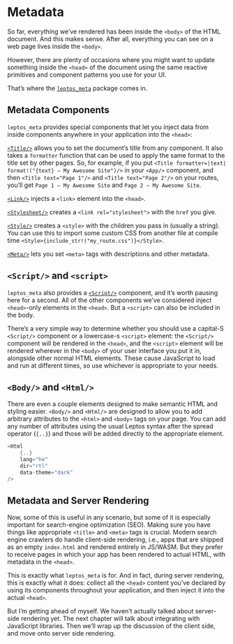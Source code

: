 # Metadata

So far, everything we’ve rendered has been inside the `<body>` of the HTML document. And this makes sense. After all, everything you can see on a web page lives inside the `<body>`.

However, there are plenty of occasions where you might want to update something inside the `<head>` of the document using the same reactive primitives and component patterns you use for your UI.

That’s where the [`leptos_meta`](https://docs.rs/leptos_meta/0.7.0-gamma3/leptos_meta/) package comes in.

## Metadata Components

`leptos_meta` provides special components that let you inject data from inside components anywhere in your application into the `<head>`:

[`<Title/>`](https://docs.rs/leptos_meta/0.7.0-gamma3/leptos_meta/fn.Title.html) allows you to set the document’s title from any component. It also takes a `formatter` function that can be used to apply the same format to the title set by other pages. So, for example, if you put `<Title formatter=|text| format!("{text} — My Awesome Site")/>` in your `<App/>` component, and then `<Title text="Page 1"/>` and `<Title text="Page 2"/>` on your routes, you’ll get `Page 1 — My Awesome Site` and `Page 2 — My Awesome Site`.

[`<Link/>`](https://docs.rs/leptos_meta/0.7.0-gamma3/leptos_meta/fn.Link.html) injects a `<link>` element into the `<head>`.

[`<Stylesheet/>`](https://docs.rs/leptos_meta/0.7.0-gamma3/leptos_meta/fn.Stylesheet.html) creates a `<link rel="stylesheet">` with the `href` you give.

[`<Style/>`](https://docs.rs/leptos_meta/0.7.0-gamma3/leptos_meta/fn.Style.html) creates a `<style>` with the children you pass in (usually a string). You can use this to import some custom CSS from another file at compile time `<Style>{include_str!("my_route.css")}</Style>`.

[`<Meta/>`](https://docs.rs/leptos_meta/0.7.0-gamma3/leptos_meta/fn.Meta.html) lets you set `<meta>` tags with descriptions and other metadata.

## `<Script/>` and `<script>`

`leptos_meta` also provides a [`<Script/>`](https://docs.rs/leptos_meta/0.7.0-gamma3/leptos_meta/fn.Script.html) component, and it’s worth pausing here for a second. All of the other components we’ve considered inject `<head>`-only elements in the `<head>`. But a `<script>` can also be included in the body.

There’s a very simple way to determine whether you should use a capital-S `<Script/>` component or a lowercase-s `<script>` element: the `<Script/>` component will be rendered in the `<head>`, and the `<script>` element will be rendered wherever in the `<body>` of your user interface you put it in, alongside other normal HTML elements. These cause JavaScript to load and run at different times, so use whichever is appropriate to your needs.

## `<Body/>` and `<Html/>`

There are even a couple elements designed to make semantic HTML and styling easier. `<Body/>` and `<Html/>` are designed to allow you to add arbitrary attributes to the `<html>` and `<body>` tags on your page. You can add any number of attributes using the usual Leptos syntax after the spread operator (`{..}`) and those will be added directly to the appropriate element.

```rust
<Html
    {..}
    lang="he"
    dir="rtl"
    data-theme="dark"
/>
```

## Metadata and Server Rendering

Now, some of this is useful in any scenario, but some of it is especially important for search-engine optimization (SEO). Making sure you have things like appropriate `<title>` and `<meta>` tags is crucial. Modern search engine crawlers do handle client-side rendering, i.e., apps that are shipped as an empty `index.html` and rendered entirely in JS/WASM. But they prefer to receive pages in which your app has been rendered to actual HTML, with metadata in the `<head>`.

This is exactly what `leptos_meta` is for. And in fact, during server rendering, this is exactly what it does: collect all the `<head>` content you’ve declared by using its components throughout your application, and then inject it into the actual `<head>`.

But I’m getting ahead of myself. We haven’t actually talked about server-side rendering yet. The next chapter will talk about integrating with JavaScript libraries. Then we’ll wrap up the discussion of the client side, and move onto server side rendering.
